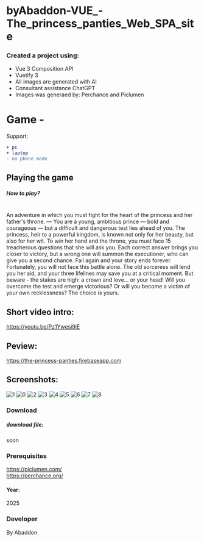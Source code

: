 # byAbaddon-VUE_-The_princess_panties_Web_SPA_site


### Created a project using:
+ Vue 3 Composition API
+ Vuetify 3
+ All images are generated with AI
+ Consultant assistance ChatGPT
+ Images was generaed by: Perchance and  Piclumen

# Game - 
Support:
```diff
+ pc
+ laptop
- no phone mode
```


## Playing the game
##### How to play? </br>
  </br>
An adventure in which you must fight for the heart of the princess and her father's throne.
— You are a young, ambitious prince — bold and courageous — but a difficult and dangerous test lies ahead of you. The princess, heir to a powerful kingdom, is known not only for her beauty, but also for her wit. To win her hand and the throne, you must face 15 treacherous questions that she will ask you. Each correct answer brings you closer to victory, but a wrong one will summon the executioner, who can give you a second chance. Fail again and your story ends forever.
Fortunately, you will not face this battle alone. The old sorceress will lend you her aid, and your three lifelines may save you at a critical moment.
But beware - the stakes are high: a crown and love... or your head! Will you overcome the test and emerge victorious? Or will you become a victim of your own recklessness? The choice is yours.

## Short video intro:
https://youtu.be/Pz1Ywesi9iE

## Peview:
https://the-princess-panties.firebaseapp.com


## Screenshots:
![1](https://github.com/user-attachments/assets/18d9c0af-4419-43b1-b189-9bf25bbd5a2f)
![0](https://github.com/user-attachments/assets/7f3a906f-f251-401e-b203-d0620c5c3a24)
![2](https://github.com/user-attachments/assets/d8e92583-d429-4da1-bd58-9b61bb8c4a0a)
![3](https://github.com/user-attachments/assets/f3544174-19e9-49a8-9ffa-4e360a836196)
![4](https://github.com/user-attachments/assets/0d2d6536-24af-4377-93ef-66191ee1e0a4)
![5](https://github.com/user-attachments/assets/8e20d76d-65fb-4668-8ab6-2926ad689690)
![6](https://github.com/user-attachments/assets/f994276e-5147-45c7-8553-923d76e35de8)
![7](https://github.com/user-attachments/assets/b46a53bf-094a-49d1-bbf8-3cb1c9f3dfdc)
![8](https://github.com/user-attachments/assets/f6026d60-7ce2-4f11-bd19-49f4c25d72a3)


### Download
##### download file:
soon


### Prerequisites
https://piclumen.com/ </br>
https://perchance.org/

#### Year:
2025

### Developer
By Abaddon

<br>

